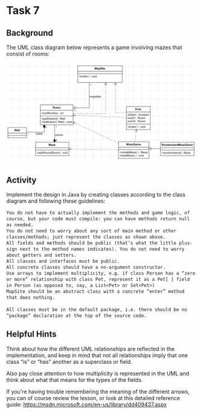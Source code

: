 # Task 7

## Background

The UML class diagram below represents a game involving mazes that consist of rooms:

![img.png](img.png)

## Activity

Implement the design in Java by creating classes according to the class diagram and following these guidelines:

    You do not have to actually implement the methods and game logic, of course, but your code must compile: you can have methods return null as needed.
    You do not need to worry about any sort of main method or other classes/methods; just represent the classes as shown above.
    All fields and methods should be public (that’s what the little plus-sign next to the method names indicates). You do not need to worry about getters and setters.
    All classes and interfaces must be public.
    All concrete classes should have a no-argument constructor.
    Use arrays to implement multiplicity, e.g. if class Person has a “zero or more” relationship with class Pet, represent it as a Pet[ ] field in Person (as opposed to, say, a List<Pet> or Set<Pet>)
    MapSite should be an abstract class with a concrete “enter” method that does nothing.

    All classes must be in the default package, i.e. there should be no “package” declaration at the top of the source code.

## Helpful Hints

Think about how the different UML relationships are reflected in the implementation, and keep in mind that not all relationships imply that one class “is” or “has” another as a superclass or field.

Also pay close attention to how multiplicity is represented in the UML and think about what that means for the types of the fields.

If you're having trouble remembering the meaning of the different arrows, you can of course review the lesson, or look at this detailed reference guide: https://msdn.microsoft.com/en-us/library/dd409437.aspx

